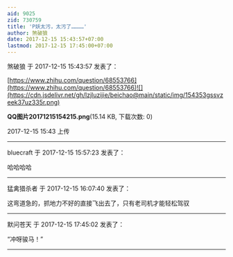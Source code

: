 ```yaml
---
aid: 9025
zid: 730759
title: 'P妖太污，太污了…………'
author: 煞破狼
date: 2017-12-15 15:43:57+07:00
lastmod: 2017-12-15 17:45:00+07:00
---
```


煞破狼 于 2017-12-15 15:43:57 发表了：

[https://www.zhihu.com/question/68553766](https://www.zhihu.com/question/68553766)![](https://cdn.jsdelivr.net/gh/lzjluzijie/beichao@main/static/img/154353gssvzeek37uz335r.png)



**QQ图片20171215154215.png**(15.14 KB, 下载次数: 0)



2017-12-15 15:43 上传

---------

bluecraft 于 2017-12-15 15:57:23 发表了：

哈哈哈哈

---------

猛禽猎杀者 于 2017-12-15 16:07:40 发表了：

这弯道急的，抓地力不好的直接飞出去了，只有老司机才能轻松驾驭

---------

默问苍天 于 2017-12-15 17:45:02 发表了：

“冲呀骏马！”

---------


